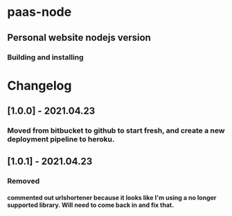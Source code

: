 # paas-node
## Personal website nodejs version
### Building and installing

# Changelog
## [1.0.0] - 2021.04.23
### Moved from bitbucket to github to start fresh, and create a new deployment pipeline to heroku.

## [1.0.1] - 2021.04.23
### Removed
#### commented out urlshortener because it looks like I'm using a no longer supported library. Will need to come back in and fix that. 